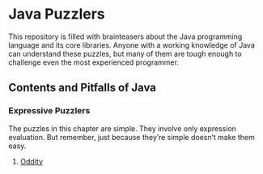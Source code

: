 # Java Puzzlers 

This repository is filled with brainteasers about the Java programming language and its core libraries. Anyone with a working knowledge of Java can understand these puzzles, but many of them are tough enough to challenge even the most experienced programmer.

## Contents and Pitfalls of Java

### Expressive Puzzlers 
The puzzles in this chapter are simple. They involve only expression evaluation. But remember, just because they’re simple doesn’t make them easy.

1. [Oddity](https://github.com/eduardowgmendes/java-puzzlers/blob/main/contents/chapters/00-oddity.md#buscando-inteiros-%C3%ADmpares)
